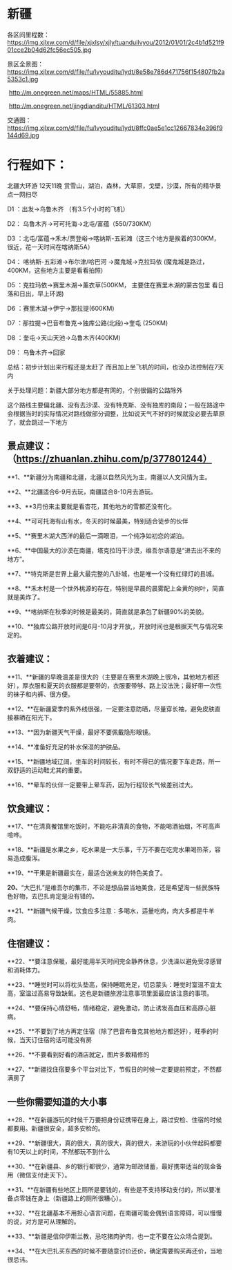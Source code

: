 # 新疆

各区间里程数：https://img.xjlxw.com/d/file/xjxlsy/xjly/tuanduilvyou/2012/01/01/2c4b1d521f901cce2b04d62fc56ec505.jpg

景区全景图： https://img.xjlxw.com/d/file/fu/lvyouditu/lydt/8e58e786d471756f154807fb2a5353c1.jpg

​						  http://m.onegreen.net/maps/HTML/55885.html

​						 http://m.onegreen.net/jingdianditu/HTML/61303.html

交通图：https://img.xjlxw.com/d/file/fu/lvyouditu/lydt/8ffc0ae5e1cc12667834e396f9144d69.jpg

# 行程如下： 

北疆大环游 12天11晚 赏雪山，湖泊，森林，大草原，戈壁，沙漠，所有的精华景点一网扫尽

D1 ：出发→乌鲁木齐 （有3.5个小时的飞机）

D2： 乌鲁木齐→可可托海→北屯/富蕴（550/730KM） 

D3 ：北屯/富蕴→禾木/贾登峪->喀纳斯-五彩滩（这三个地方是挨着的300KM，很近，花一天时间在喀纳斯5A）

D4： 喀纳斯-五彩滩→布尔津/哈巴河 ->魔鬼城->克拉玛依 (魔鬼城是路过，400KM，这些地方主要是看看拍照)

D5 ：克拉玛依→赛里木湖→薰衣草(500KM， 主要住在赛里木湖的蒙古包里 看日落和日出，早上环湖)

D6 ：赛里木湖→伊宁→那拉提(600KM)

D7 ：那拉提->巴音布鲁克→独库公路(北段)→奎屯 (250KM)

D8 ：奎屯→天山天池→乌鲁木齐(400KM) 

D9： 乌鲁木齐→回家

总结：初步计划出来行程还是太赶了 而且加上坐飞机的时间，也没办法控制在7天内

关于处理问题：新疆大部分地方都是有网的，个别很偏的公路除外

这个路线主要偏北疆、没有去沙漠、没有特克斯、没有独库的南段；一般在路途中会根据当时的实际情况对路线做部分调整，比如说天气不好的时候就没必要去草原了，就会跳过一下地方



## **景点建议：**（https://zhuanlan.zhihu.com/p/377801244）

**1、**新疆分为南疆和北疆，北疆以自然风光为主，南疆以人文风情为主。

**2、**北疆适合6-9月去玩，南疆适合8-10月去游玩。

**3、**3月份来主要就是看杏花，其他地方的雪都还没有化。

**4、**可可托海有山有水，冬天的时候最美，特别适合徒步的伙伴

**5、**赛里木湖大西洋的最后一滴眼泪，一个纯净如初恋的湖泊。

**6、**中国最大的沙漠在南疆，塔克拉玛干沙漠，维吾尔语意是“进去出不来的地方”。

**7、**特克斯是世界上最大最完整的八卦城，也是唯一个没有红绿灯的县城。

**8、**禾木村是一个世外桃源的存在，特别是早晨的晨雾配上金黄的树叶，简直就是美炸了。

**9、**喀纳斯在秋季的时候是最美的，简直就是承包了新疆90%的美貌。

**10、**独库公路开放时间是6月-10月才开放,，开放时间也是根据天气与情况来定的。

## **衣着建议：**

**11、**新疆的早晚温差是很大的（主要是在赛里木湖晚上很冷，其他地方都还好），厚衣服和夏天的衣服都是要带的，衣服要带够、路上没法洗；最好带一次性的袜子和内裤、很方便。

**12、**在新疆夏季的紫外线很强，一定要注意防晒，尽量穿长袖，避免皮肤直接暴晒在阳光下。

**13、**因为新疆天气干燥，最好不要佩戴隐形眼镜。

**14、**准备好充足的补水保湿的护肤品。

**15、**新疆地域辽阔，坐车的时间较长，有时不得已的情况要下车走路，所一双舒适的运动鞋尤其的重要。

**16、**晕车的伙伴一定要带上晕车药，因为行程较长气候差别过大。

## **饮食建议：**

**17、**在清真餐馆里吃饭时，不能吃非清真的食物，不能喝酒抽烟，不可高声喧哗。

**18、**新疆是水果之乡，吃水果是一大乐事，千万不要在吃完水果喝热茶，容易造成腹泻。

**19、**干果是新疆最实在，最适合送亲友的特色美食了。

**20、**“大巴扎”是维吾尔的集市，不论是想品尝当地美食，还是希望淘一些民族特色好物，去巴扎肯定是没有错的。

**21、**新疆气候干燥，饮食应多注意：多喝水，适量吃肉，肉大多都是牛羊肉。

## **住宿建议：**

**22、**要注意保暖，最好能用半天时间完全静养休息，少洗澡以避免受凉感冒和消耗体力。

**23、**睡觉时可以将枕头垫高，保持睡眠充足，切忌蒙头：睡觉时室温不宜太高，室温过高易导致缺氧。这也是新疆旅游注意事项里面最应该注意的事项。

**24、**要保持心情舒畅，情绪稳定，避免激动，防止诱发高血压和高原心脏病。

**25、**不要到了地方再定住宿（除了巴音布鲁克其他地方都还好），旺季的时候，当天订住宿的话可能没有房

**26、**不要看到好看的酒店就定，图片多数精修的

**27、**新疆找住宿要多个平台对比下，节假日的时候一定要提前预定，不然都满房了

## **一些你需要知道的大小事**

**28、**在新疆游玩的时候千万要把身份证携带在身上，路过安检、住宿的时候都要用。新疆很安全，超多安检的。

**29、**新疆很大，真的很大，真的很大，真的很大，来游玩的小伙伴起码都要有10天以上的时间，不然都玩不到什么

**30、**在新疆县、乡的银行都很少，通常为邮政储蓄，最好携带适当的现金备用（微信支付走天下）。

**31、**在新疆有些地区上厕所是要钱的，有些是不支持移动支付的，所以要准备点零钱在身上（新疆路上的厕所很糟心）。

**32、**在北疆基本不用担心语言问题，在南疆可能会偶到语言障碍，可以慢慢的说，对方是可从理解的。

**33、**新疆是信仰伊斯兰教，忌吃猪肉驴肉，也一定不要在公众场合提到。

**34、**在大巴扎买东西的时候不要随意讨价还价，确定需要购买再还价，当地很忌讳。
